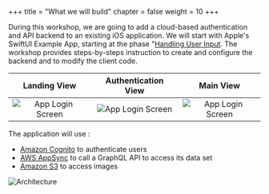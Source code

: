 +++
title = "What we will build"
chapter = false
weight = 10
+++

During this workshop, we are going to add a cloud-based authentication and API backend to an existing iOS application.  We will start with Apple's SwiftUI Example App, starting at the phase "[Handling User Input](https://developer.apple.com/tutorials/swiftui/tutorials").  The workshop provides steps-by-steps instruction to create and configure the backend and to modify the client code.

Landing View | Authentication View | Main View
:---: | :---: | :---: |
![App Login Screen](/images/20-10-app-01.png) | ![App Login Screen](/images/20-10-app-03.png) | ![App Login Screen](/images/20-10-app-02.png) |

The application will use :

- [Amazon Cognito](https://docs.aws.amazon.com/en_pv/cognito/latest/developerguide/what-is-amazon-cognito.html) to authenticate users
- [AWS AppSync](https://docs.aws.amazon.com/en_pv/appsync/latest/devguide/welcome.html) to call a GraphQL API to access its data set
- [Amazon S3](https://docs.aws.amazon.com/en_pv/AmazonS3/latest/gsg/GetStartedWithS3.html) to access images

![Architecture](/images/20-10-architecture.png)